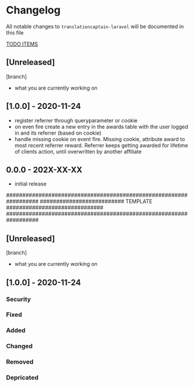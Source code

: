 # Changelog

All notable changes to `translationcaptain-laravel` will be documented in this file

[TODO ITEMS](./docs/todo.md)

## [Unreleased] 
[branch]
- what you are currently working on
 
## [1.0.0] - 2020-11-24
* register referrer through queryparameter or cookie
* on even fire create a new entry in the awards table with the user logged in and its referrer (based on cookie)
* handle missing cookie on event fire. Missing cookie, attribute award to most recent referrer reward. 
    Referrer keeps getting awarded for lifetime of clients action, until overwritten by another affiliate 


## 0.0.0 - 202X-XX-XX

- initial release


##################################################################
########################## TEMPLATE ##############################
##################################################################

## [Unreleased] 
[branch]
- what you are currently working on
 
## [1.0.0] - 2020-11-24

### Security

### Fixed

### Added

### Changed

### Removed

### Depricated

